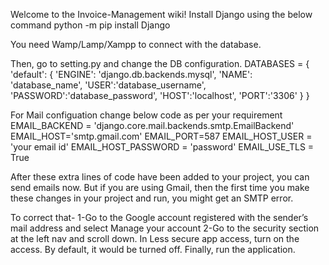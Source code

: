 Welcome to the Invoice-Management wiki! 
Install Django using the below command
python -m pip install Django

You need Wamp/Lamp/Xampp to connect with the database.

Then, go to setting.py and change the DB configuration. DATABASES = {
	'default': {
	'ENGINE': 'django.db.backends.mysql',
	'NAME': 'database_name',
	'USER':'database_username',
	'PASSWORD':'database_password',
	'HOST':'localhost',
	'PORT':'3306'
}
}

For Mail configuation change below code as per your requirement 
EMAIL_BACKEND = 'django.core.mail.backends.smtp.EmailBackend' 
EMAIL_HOST='smtp.gmail.com' 
EMAIL_PORT=587 
EMAIL_HOST_USER = 'your email id' 
EMAIL_HOST_PASSWORD = 'password' 
EMAIL_USE_TLS = True

After these extra lines of code have been added to your project, you can send emails now. But if you are using Gmail, then the first time you make these changes in your project and run, you might get an SMTP error.

To correct that- 1-Go to the Google account registered with the sender’s mail address and select Manage your account 2-Go to the security section at the left nav and scroll down. In Less secure app access, turn on the access. By default, it would be turned off. Finally, run the application.
